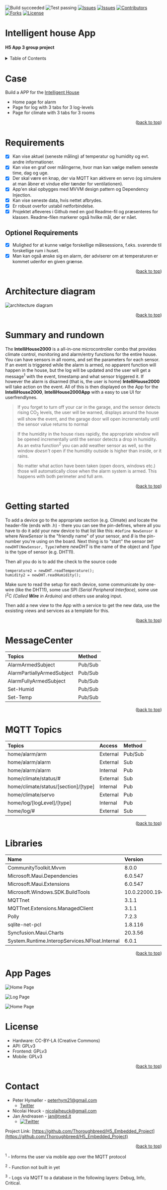 ![Build succeeded][build-shield]
![Test passing][test-shield]
[![Issues][issues-shield]][issues-url]
[![Issues][closed-shield]][issues-url]
[![Contributors][contributors-shield]][contributors-url]
[![Forks][forks-shield]][forks-url]
[![License][license-shield]][license-url]

# Intelligent house App
#### H5 App 3 group project
<!-- TABLE OF CONTENTS -->
<details>
  <summary>Table of Contents</summary>

- [Case](#case)
- [Requirements](#requirements)
	- [Optionel Requirements](##Optionel-Requirements)
- [Architecture diagram](#architecture-diagram)
- [Roadmap](#roadmap)
- [Summary and rundown](#summary-and-rundown)
- [Getting started](#getting-started)
- [MessageCenter](#MessageCenter)
- [MQTT Topics](#mqtt-topics)
- [Libraries](#libraries)
- [Components](#components)
- [License](#license)
- [Contact](#contact)
</details>


# Case
Build a APP for the [Intelligent House](https://github.com/Thoroughbreed/H5_Embedded_Project)

- Home page for alarm
- Page for log with 3 tabs for 3 log-levels
- Page for climate with 3 tabs for 3 rooms


<p align="right">(<a href="#top">back to top</a>)</p>


# Requirements
- [x] Kan vise aktuel (seneste måling) af temperatur og humidity og evt. andre informationer.
- [x] Kan vise en graf over målingerne, hvor man kan vælge mellem seneste time, dag og uge.
- [x] Der skal være en knap, der via MQTT kan aktivere en servo (og simulere at man åbner et vindue eller tænder for ventilationen).
- [x] App'en skal opbygges med MVVM design pattern og Dependency Injection.
- [x] Kan vise seneste data, hvis nettet afbrydes. 
- [X] Er robust overfor ustabil netforbindelse.
- [x] Projektet afleveres i Github med en god Readme-fil og præsenteres for klassen. Readme-filen markerer også hvilke mål, der er nået.

## Optionel Requirements
- [x] Mulighed for at kunne vælge forskellige målesessions, f.eks. svarende til forskellige rum i huset.
- [x] Man kan også ønske sig en alarm, der adviserer om at temperaturen er kommet udenfor en given grænse.

<p align="right">(<a href="#top">back to top</a>)</p>


# Architecture diagram
![architecture diagram](/Docs/Architecture_Diagram.drawio.png)

<p align="right">(<a href="#top">back to top</a>)</p>


#  Summary and rundown
The **IntelliHouse2000** is a all-in-one microcontroller combo that provides climate control, monitoring and alarm/entry functions for the entire house. You can have sensors in all rooms, and set the parameters for each sensor.
If an event is triggered while the alarm is armed, no apparent function will happen in the house, but the log will be updated and the user will get a message<sup>1</sup> with the event, timestamp and what sensor triggered it. 
If however the alarm is disarmed (that is, the user is home) **IntelliHouse2000** will take action on the event.
All of this is then displayed on the App for the **IntelliHouse2000**, **IntelliHouse2000App** with a easy to use UI for userfrendlynes.
> If you forget to turn off your car in the garage, and the sensor detects rising CO<sub>2</sub> levels, the user will be warned, displays around the house will show the event, and the garage door will open incrementally until the sensor value returns to normal

> If the humidity in the house rises rapidly, the appropriate window will be opened incrementally until the sensor detects a drop in humidity. As an extra function<sup>2</sup> you can add weather sensor as well, so the window *doesn't* open if the humidity outside is higher than inside, or it rains.

> No matter what action have been taken (open doors, windows etc.) those will automatically close when the alarm system is armed. This happens with both perimeter and full arm.

<p align="right">(<a href="#top">back to top</a>)</p>


# Getting started
To add a device go to the appropriate section (e.g. Climate) and locate the header-file (ends with .h) - there you can see the pin-defines, where all you have to do it add your new device to that list like this: `#define NewSensor 8` where *NewSensor* is the "friendly name" of your sensor, and *8* is the pin-number you're using on the board.
Next thing is to "start" the sensor `DHT newDHT(NewSensor, Type)`where *newDHT* is the name of the object and *Type* is the type of sensor (e.g. DHT11).

Then all you do is to add the check to the source code
```
temperature2 = newDHT.readTemperature();
humidity2 = newDHT.readHumidity();
```

Make sure to read the setup for each device, some communicate by one-wire (like the DHT11), some use SPI *(Serial Peripheral Interface)*, some use I<sup>2</sup>C *(Called **Wire** in Arduino)* and others use analog input.

Then add a new view to the App with a service to get the new data, use the exsisting views and services as a template for this.

<p align="right">(<a href="#top">back to top</a>)</p>


# MessageCenter
| Topics								| Method	|
| :------------------------------------ | :-------- |
| AlarmArmedSubject						| Pub/Sub	|
| AlarmPartiallyArmedSubject			| Pub/Sub	|
| AlarmFullyArmedSubject				| Pub/Sub	|
| Set-Humid								| Pub/Sub	|
| Set-Temp								| Pub/Sub	|

<p align="right">(<a href="#top">back to top</a>)</p>


# MQTT Topics
| Topics                               | Access   | Method  |
| :----------------------------------- | :------- | :------ |
| home/alarm/arm                       | External | Pub/Sub |
| home/alarm/alarm                     | External | Sub     |
| home/alarm/alarm                     | Internal | Pub     |
| home/climate/status/#                | External | Sub     |
| home/climate/status/[section]/[type] | Internal | Pub     |
| home/climate/servo                   | External | Pub     |
| home/log/[logLevel]/[type]           | Internal | Pub     |
| home/log/#                           | External | Sub     |

<p align="right">(<a href="#top">back to top</a>)</p>


# Libraries
| Name                                              | Version           |
| :------------------------------------------------ | :---------------- |
| CommunityToolkit.Mvvm                             | 8.0.0             |
| Microsoft.Maui.Dependencies                       | 6.0.547           |
| Microsoft.Maui.Extensions                         | 6.0.547           |
| Microsoft.Windows.SDK.BuildTools                  | 10.0.22000.194    |
| MQTTnet                                           | 3.1.1             |
| MQTTnet.Extensions.ManagedClient                  | 3.1.1             |
| Polly                                             | 7.2.3             |
| sqlite-net-pcl                                    | 1.8.116           |
| Syncfusion.Maui.Charts                            | 20.3.56           |
| System.Runtime.InteropServices.NFloat.Internal    | 6.0.1             |

<p align="right">(<a href="#top">back to top</a>)</p>


# App Pages

![Home Page](/Docs/HomePageApp.png)

![Log Page](/Docs/LogPageApp.png)

![Home Page](/Docs/ClimatePageApp.png)


# License
* Hardware: CC-BY-LA (Creative Commons)
* API: GPLv3
* Frontend: GPLv3
* Mobile: GPLv3

<p align="right">(<a href="#top">back to top</a>)</p>


# Contact
- Peter Hymøller - peterhym21@gmail.com
  - [Twitter](https://twitter.com/peter_hym)
- Nicolai Heuck - nicolaiheuck@gmail.com
- Jan Andreasen - jan@tved.it
  - [![Twitter][twitter-shield]][twitter-url]

Project Link: [https://github.com/Thoroughbreed/H5_Embedded_Project](https://github.com/Thoroughbreed/H5_Embedded_Project)

<p align="right">(<a href="#top">back to top</a>)</p>


<sup>1</sup> - Informs the user via mobile app over the MQTT protocol

<sup>2</sup> - Function not built in yet

<sup>3</sup> - Logs via MQTT to a database in the following layers: Debug, Info, Critical.


<!-- MARKDOWN LINKS & IMAGES -->
<!-- https://www.markdownguide.org/basic-syntax/#reference-style-links -->
[build-shield]: https://img.shields.io/badge/Build-passed-brightgreen.svg
[test-shield]: https://img.shields.io/badge/Tests-passed-brightgreen.svg
[contributors-shield]: https://img.shields.io/github/contributors/Thoroughbreed/H5_Embedded_Project.svg?style=badge
[contributors-url]: https://github.com/Thoroughbreed/H5_Embedded_Project/graphs/contributors
[forks-shield]: https://img.shields.io/github/forks/Thoroughbreed/H5_Embedded_Project.svg?style=badge
[forks-url]: https://github.com/Thoroughbreed/H5_Embedded_Project/network/members
[issues-shield]: https://img.shields.io/github/issues/Thoroughbreed/H5_Embedded_Project.svg?style=badge
[closed-shield]: https://img.shields.io/github/issues-closed/Thoroughbreed/H5_Embedded_Project?label=%20
[issues-url]: https://github.com/Thoroughbreed/H5_Embedded_Project/issues
[license-shield]: https://img.shields.io/github/license/Thoroughbreed/H5_Embedded_Project.svg?style=badge
[license-url]: https://github.com/Thoroughbreed/H5_Embedded_Project/blob/master/LICENSE
[twitter-shield]: https://img.shields.io/twitter/follow/andreasen_jan?style=social
[twitter-url]: https://twitter.com/andreasen_jan
[twitter-shield-ptr]: https://img.shields.io/twitter/follow/peter_hym?style=social
[twitter-url-ptr]: https://twitter.com/peter_hym

